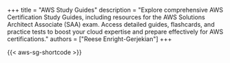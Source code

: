 +++ 
title = "AWS Study Guides"
description = "Explore comprehensive AWS Certification Study Guides, including resources for the AWS Solutions Architect Associate (SAA) exam. Access detailed guides, flashcards, and practice tests to boost your cloud expertise and prepare effectively for AWS certifications."
authors = ["Reese Enright-Gerjekian"]
+++

{{< aws-sg-shortcode >}}